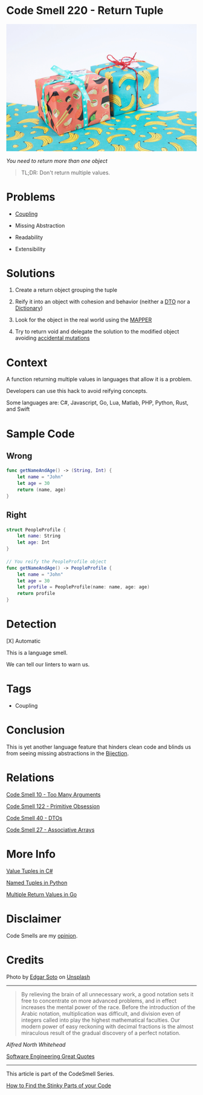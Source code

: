 # Code Smell 220 - Return Tuple
            
![Code Smell 220 - Return Tuple](Code%20Smell%20220%20-%20Return%20Tuple.jpg)

*You need to return more than one object*

> TL;DR: Don't return multiple values. 

# Problems

- [Coupling](https://github.com/mcsee/Software-Design-Articles/tree/main/Articles/Theory/Coupling%20-%20The%20one%20and%20only%20software%20design%20problem/readme.md)

- Missing Abstraction

- Readability

- Extensibility

# Solutions

1. Create a return object grouping the tuple

2. Reify it into an object with cohesion and behavior (neither a [DTO](https://github.com/mcsee/Software-Design-Articles/tree/main/Articles/Code%20Smells/Code%20Smell%2040%20-%20DTOs/readme.md) nor a [Dictionary](https://github.com/mcsee/Software-Design-Articles/tree/main/Articles/Code%20Smells/Code%20Smell%2027%20-%20Associative%20Arrays/readme.md))

3. Look for the object in the real world using the [MAPPER](https://github.com/mcsee/Software-Design-Articles/tree/main/Articles/Theory/What%20is%20(wrong%20with)%20software/readme.md)

4. Try to return void and delegate the solution to the modified object avoiding [accidental mutations](https://github.com/mcsee/Software-Design-Articles/tree/main/Articles/Theory/The%20Evil%20Power%20of%20Mutants/readme.md)

# Context

A function returning multiple values in languages that allow it is a problem.

Developers can use this hack to avoid reifying concepts.

Some languages are: C#, Javascript, Go, Lua, Matlab, PHP, Python, Rust, and Swift

# Sample Code

## Wrong

[Gist Url]: # (https://gist.github.com/mcsee/d7cb1ea13ceb86ad1c087e2a52926c89)
```swift
func getNameAndAge() -> (String, Int) {
    let name = "John"
    let age = 30
    return (name, age)
}
```

## Right

[Gist Url]: # (https://gist.github.com/mcsee/e6db8dfa30b45043ff6a187ba14be10a)
```swift
struct PeopleProfile {
    let name: String
    let age: Int
}

// You reify the PeopleProfile object
func getNameAndAge() -> PeopleProfile {
    let name = "John"
    let age = 30
    let profile = PeopleProfile(name: name, age: age)
    return profile
}
```

# Detection

[X] Automatic 

This is a language smell. 

We can tell our linters to warn us.

# Tags

- Coupling

# Conclusion

This is yet another language feature that hinders clean code and blinds us from seeing missing abstractions in the [Bijection](https://github.com/mcsee/Software-Design-Articles/tree/main/Articles/Theory/The%20One%20and%20Only%20Software%20Design%20Principle/readme.md).

# Relations

[Code Smell 10 - Too Many Arguments](https://github.com/mcsee/Software-Design-Articles/tree/main/Articles/Code%20Smells/Code%20Smell%2010%20-%20Too%20Many%20Arguments/readme.md)

[Code Smell 122 - Primitive Obsession](https://github.com/mcsee/Software-Design-Articles/tree/main/Articles/Code%20Smells/Code%20Smell%20122%20-%20Primitive%20Obsession/readme.md)

[Code Smell 40 - DTOs](https://github.com/mcsee/Software-Design-Articles/tree/main/Articles/Code%20Smells/Code%20Smell%2040%20-%20DTOs/readme.md)

[Code Smell 27 - Associative Arrays](https://github.com/mcsee/Software-Design-Articles/tree/main/Articles/Code%20Smells/Code%20Smell%2027%20-%20Associative%20Arrays/readme.md)

# More Info

[Value Tuples in C#](https://learn.microsoft.com/en-us/dotnet/api/system.valuetuple-2?view=net-7.0)

[Named Tuples in Python](https://www.geeksforgeeks.org/namedtuple-in-python/)

[Multiple Return Values in Go](https://gobyexample.com/multiple-return-values)

# Disclaimer

Code Smells are my [opinion](https://github.com/mcsee/Software-Design-Articles/tree/main/Articles/Blogging/I%20Wrote%20More%20than%2090%20Articles%20on%202021%20Here%20is%20What%20I%20Learned/readme.md).

# Credits

Photo by [Edgar Soto](https://unsplash.com/@edgardo1987) on [Unsplash](https://unsplash.com/photos/1HIKnKtXEU0)
    
* * *

> By relieving the brain of all unnecessary work, a good notation sets it free to concentrate on more advanced problems, and in effect increases the mental power of the race. Before the introduction of the Arabic notation, multiplication was difficult, and division even of integers called into play the highest mathematical faculties. Our modern power of easy reckoning with decimal fractions is the almost miraculous result of the gradual discovery of a perfect notation.

_Alfred North Whitehead_

[Software Engineering Great Quotes](https://github.com/mcsee/Software-Design-Articles/tree/main/Articles/Quotes/Software%20Engineering%20Great%20Quotes/readme.md)

* * *

This article is part of the CodeSmell Series.

[How to Find the Stinky Parts of your Code](https://github.com/mcsee/Software-Design-Articles/tree/main/Articles/Code%20Smells/How%20to%20Find%20the%20Stinky%20parts%20of%20your%20Code/readme.md)